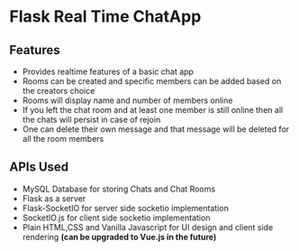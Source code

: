 # Flask Real Time ChatApp

## Features

* Provides realtime features of a basic chat app
* Rooms can be created and specific members can be added based on the creators choice
* Rooms will display name and number of members online
* If you left the chat room and at least one member is still online then all the chats will persist in case of rejoin
* One can delete their own message and that message will be deleted for all the room members

## APIs Used

* MySQL Database for storing Chats and Chat Rooms
* Flask as a server
* Flask-SocketIO for server side socketio implementation
* SocketIO.js for client side socketio implementation
* Plain HTML,CSS and Vanilla Javascript for UI design and client side rendering **(can be upgraded to Vue.js in the future)**
